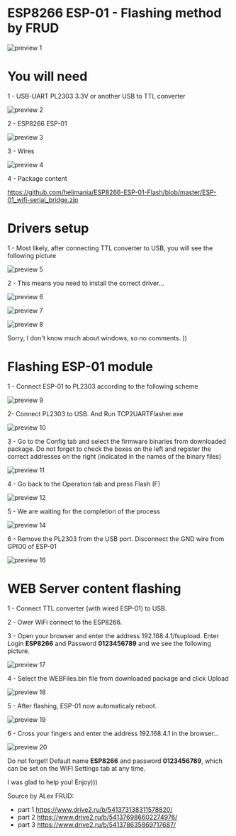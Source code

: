 # ESP8266 ESP-01 - Flashing method by FRUD

![preview 1](https://github.com/helimania/ESP8266-ESP-01-Flash/blob/master/images/01.jpg)

# You will need

1 - USB-UART PL2303 3.3V or another USB to TTL converter

![preview 2](https://github.com/helimania/ESP8266-ESP-01-Flash/blob/master/images/02.jpg)

2 - ESP8266 ESP-01

![preview 3](https://github.com/helimania/ESP8266-ESP-01-Flash/blob/master/images/03.jpg)

3 - Wires

![preview 4](https://github.com/helimania/ESP8266-ESP-01-Flash/blob/master/images/04.jpg)

4 - Package content

https://github.com/helimania/ESP8266-ESP-01-Flash/blob/master/ESP-01_wifi-serial_bridge.zip

# Drivers setup

1 - Most likely, after connecting TTL converter to USB, you will see the following picture

![preview 5](https://github.com/helimania/ESP8266-ESP-01-Flash/blob/master/images/05.jpg)

2 - This means you need to install the correct driver...

![preview 6](https://github.com/helimania/ESP8266-ESP-01-Flash/blob/master/images/06.jpg)

![preview 7](https://github.com/helimania/ESP8266-ESP-01-Flash/blob/master/images/07.jpg)

![preview 8](https://github.com/helimania/ESP8266-ESP-01-Flash/blob/master/images/08.jpg)

Sorry, I don't know much about windows, so no comments. ))

# Flashing ESP-01 module

1 - Connect ESP-01 to PL2303 according to the following scheme

![preview 9](https://github.com/helimania/ESP8266-ESP-01-Flash/blob/master/images/09.jpg)

2- Connect PL2303 to USB. And Run TCP2UARTFlasher.exe

![preview 10](https://github.com/helimania/ESP8266-ESP-01-Flash/blob/master/images/10.jpg)


3 - Go to the Config tab and select the firmware binaries from downloaded package. Do not forget to check the boxes on the left and register the correct addresses on the right (indicated in the names of the binary files)

![preview 11](https://github.com/helimania/ESP8266-ESP-01-Flash/blob/master/images/11.jpg)


4 - Go back to the Operation tab and press Flash (F)

![preview 12](https://github.com/helimania/ESP8266-ESP-01-Flash/blob/master/images/12.jpg)


5 - We are waiting for the completion of the process

![preview 14](https://github.com/helimania/ESP8266-ESP-01-Flash/blob/master/images/14.jpg)

6 - Remove the PL2303 from the USB port. Disconnect the GND wire from GPIO0 of ESP-01

![preview 16](https://github.com/helimania/ESP8266-ESP-01-Flash/blob/master/images/16.jpg)

# WEB Server content flashing

1 - Connect TTL converter (with wired ESP-01) to USB.

2 - Ower WiFi connect to the ESP8266.

3 - Open your browser and enter the address 192.168.4.1/fsupload. Enter Login <b>ESP8266</b> and Password <b>0123456789</b> and we see the following picture.

![preview 17](https://github.com/helimania/ESP8266-ESP-01-Flash/blob/master/images/17.jpg)

4 - Select the WEBFiles.bin file from downloaded package and click Upload

![preview 18](https://github.com/helimania/ESP8266-ESP-01-Flash/blob/master/images/18.jpg)

5 - After flashing, ESP-01 now automaticaly reboot.

![preview 19](https://github.com/helimania/ESP8266-ESP-01-Flash/blob/master/images/19.jpg)

6 - Cross your fingers and enter the address 192.168.4.1 in the browser...

![preview 20](https://github.com/helimania/ESP8266-ESP-01-Flash/blob/master/images/20.jpg)


Do not forget! Default name <b>ESP8266</b> and password <b>0123456789</b>, which can be set on the WIFI Settings tab at any time.

I was glad to help you! Enjoy)))

Source by ALex FRUD:
- part 1 https://www.drive2.ru/b/541373138311578820/
- part 2 https://www.drive2.ru/b/541376986602274976/
- part 3 https://www.drive2.ru/b/541378635869717687/
